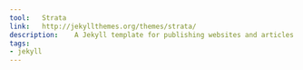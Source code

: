 ```yaml
---
tool:	Strata
link:	http://jekyllthemes.org/themes/strata/
description:	A Jekyll template for publishing websites and articles
tags:
- jekyll
---
```

